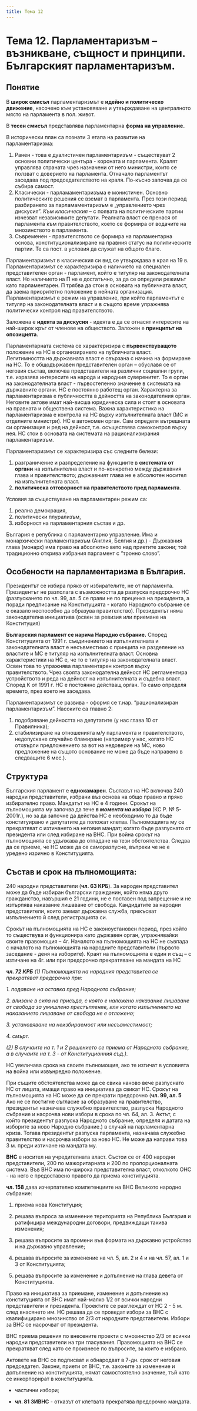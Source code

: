 ```yaml
---
title: Тема 12
---
```


# **Тема 12. Парламентаризъм – възникване, същност и принципи. Българският парламентаризъм.**
## Понятие 
В **широк смисъл** парламентаризмът е **идейно и политическо движение**, насочено към установяване и утвърждаване на централното място на парламента в пол. живот.

В **тесен смисъл** представлява парламентарна **форма на управление.**

В исторически план са познати 3 етапа на развитие на парламентаризма: 

1. Ранен -  това е дуалистичен парламентаризъм - съществуват 2 основни политически центъра - короната и парламента. Кралят управлява страната чрез назначени от него министри, които се ползват с доверието на парламента. Отначало парламентът заседава под председателството на краля. По-късно започва да се събира самост. 
2. Класически - парламаментаризъма е монистичен. Основно  политическите решения се вземат в парламента. През този период разбирането за парламаментаризъм е „управлението чрез дискусия”. *Към класическия* – с появата на политическите партии изчезват независимите депутати. Реалната власт се пренася от парламента към правителството, което се формира от водачите на мнозинството в парламента.
3. Съвременен - правителството се формира на парламентарна основа, конституционализиране на правния статус на политическите партии. Те са пост. в условия да служат на общото благо.

Парламентаризмът в класическия си вид се утвърждава в края на 19 в. Парламентаризмът се характеризира с наличието на специален представителен орган - парламент, който е титуляр на законодателната власт. Но наличието на П не е достатъчно, за да се определи режимът като парламентарен. П трябва да стои в основата на публичната власт, да заема приоритетно положение в нейната организация. Парламентаризмът е режим на управление, при който парламентът е титуляр на законодателната власт и в същото време упражнява политически контрол над правителството. 

Заложена е **идеята за дискусия** - идеята е да се отнасят интересите на най-широк кръг от членове на обществото. Заложен е **принципът на опозицията**.

Парламентарната система се характеризира с **първенствуващото** положение на НС в организирането на публичната власт. Легитимността на държавната власт е свързана с начина на формиране на НС. То е общодържавен представителен орган – обуславя се от неговия състав, включва представители на различни социални групи, т.е. изразява интересите на народа и народния суверенитет. То е орган на законодателната власт - първостепенно значение в системата на държавните органи. НС е постоянно работещ орган. Характерна за парламентаризма е публичността в дейността на законодателния орган. Неговите актове имат най-висша юридическа сила и стоят в основата на правната и обществена система. Важна характеристика на парламентаризма е контрола на НС върху изпълнителната власт (МС и отделните министри). НС е автономен орган. Сам определя вътрешната си организация и ред на дейност, т.е. осъществява самоконтрол върху нея. НС стои в основата на системата на рационализирания парламентаризъм.

Парламентаризмът се характеризира със следните белези:

1. разграничение и разпределение на функциите в **системата от органи** на изпълнителна власт и по-конкретно между държавния глава и правителството; държавният глава не е абсолютен носител на изпълнителната власт.
2. **политическа отговорност на правителството пред парламента**.

Условия за съществуване на парламентарен режим са: 

1. реална демокрация, 
2. политически плурализъм,
3. изборност на парламентарния състав и др.

България е република с парламентарно управление. Има и монархически парламентаризъм (Англия, Белгия и др.) - Държавния глава (монарх) има право на абсолютно вето над приетите закони; той традиционно открива избрания парламент с “тронно слово”.
## Особености на парламентаризма в България.
Президентът се избира пряко от избирателите, не от парламента. Президентът не разполага с възможността да разпуска предсрочно НС (разпускането по чл. 99, ал. 5 се прави не по преценка на президента, а поради предписание на Конституцията - когато Народното събрание се е оказало неспособно да образува правителство). Президентът няма законодателна инициатива (освен за ревизия или приемане на Конституция)

**Българския парламент се нарича Народно събрание.** Според Конституцията от 1991 г. съединението на изпълнителната и законодателната власт е несъвместимо с принципа на разделение на властите и МС е титуляр на изпълнителната власт. Основна характеристики на НС е, че то е титуляр на законодателната власт. Освен това то упражнява парламентарен контрол върху правителството. Чрез своята законодателна дейност НС регламентира устройството и реда на дейност на изпълнителната и съдебна власт. Според К от 1991 г. НС е постоянно действащ орган. То само определя времето, през което не заседава. 

Парламентаризмът се развива - оформя се т.нар. “рационализиран парламентаризъм”. Насоките са главно 2:

1. подобряване дейността на депутатите (у нас глава 10 от Правилника);
2. стабилизиране на отношенията м/у парламента и правителството, недопускане случайно бламиране (например у нас, когато НС отхвърли предложението за вот на недоверие на МС, ново предложение на същото основание не може да бъде направено в следващите 6 мес.).

## Структура 
Българския парламент е **еднокамарен**. Съставът на НС включва 240 народни представители, избрани въз основа на общо правно и пряко избирателно право. Мандатът на НС е 4 години. Срокът на пълномощията му започва да тече ***в момента на избора*** (КС Р. № 5-2001г.), но за да започне да действа НС е необходимо то да бъде конституирано и депутатите да положат клетва. Пълномощията му се прекратяват с изтичането на неговия мандат; когато бъде разпуснато от президента или след избиране на ВНС. При война срокът на пълномощията се удължава до отпадане на тези обстоятелства. Следва да се приеме, че НС може да се саморазпусне, въпреки че не е уредено изрично в Конституцията. 

## Състав и срок на пълномощията: 
240 народни представители (**чл. 63 КРБ**). За народен представител може да бъде избиран български гражданин, който няма друго гражданство, навършил е 21 години, не е поставен под запрещение и не изтърпява наказание лишаване от свобода. Кандидатите за народни представители, които заемат държавна служба, прекъсват изпълнението й след регистрацията си.

Срокът на пълномощията на НС е законоустановен период, през който то съществува и функционира като държавен орган, упражнявайки своите правомощия – 4г. Началото на пълномощията на НС не съвпада с началото на пълномощията на народните представители (първото заседание - деня на изборите). Краят на пълномощията е един и същ – с изтичане на 4г. или при предсрочно прекратяване на мандата на НС 

***чл. 72 КРБ** (1) Пълномощията на народния представител се прекратяват предсрочно при:* 

*1. подаване на оставка пред Народното събрание;*

*2. влизане в сила на присъда, с която е наложено наказание лишаване от свобода за умишлено престъпление, или когато изпълнението на наказанието лишаване от свобода не е отложено;*

*3. установяване на неизбираемост или несъвместимост;*

*4. смърт.*

*(2) В случаите на т. 1 и 2 решението се приема от Народното събрание, а в случаите на т. 3 - от Конституционния съд.).* 

НС увеличава срока на своите пълномощия, ако те изтичат в условията на война или извънредно положение. 

При същите обстоятелства може да се свика наново вече разпуснато НС от лицата, имащи право на инициатива да свикат НС. Срокът на пълномощията на НС може да се прекрати предсрочно (**чл. 99, ал. 5** Ако не се постигне съгласие за образуване на правителство, президентът назначава служебно правителство, разпуска Народното събрание и насрочва нови избори в срока по чл. 64, ал. 3. Актът, с който президентът разпуска Народното събрание, определя и датата на изборите за ново Народно събрание.) в случай на парламентарна криза. Тогава президентът разпуска парламента, назначава служебно правителство и насрочва избори за ново НС. Не може да направи това 3 м. преди изтичане на мандата му.

**ВНС** е носител на учредителната власт. Състои се от 400 народни представители, 200 по мажоритарната и 200 по пропорционалната система. Във ВНС има по-широка представителна власт, отколкото ОНС - на него е предоставено правото да приема конституцията.

**чл. 158** дава изчерпателно компетенциите на ВНС Великото народно събрание:

1. приема нова Конституция;

2. решава въпроса за изменение територията на Република България и ратифицира международни договори, предвиждащи такива изменения;

3. решава въпросите за промени във формата на държавно устройство и на държавно управление;

4. решава въпросите за изменение на чл. 5, ал. 2 и 4 и на чл. 57, ал. 1 и 3 от Конституцията;

5. решава въпросите за изменение и допълнение на глава девета от Конституцията.

Право на инициатива за приемане, изменение и допълнение на конституцията от ВНС имат най-малко 1/2 от всички народни представители и президента. Проектите се разглеждат от НС 2 - 5 м. след внасянето им. НС решава да се проведат избори за ВНС с квалифицирано мнозинство от 2/3 от народните представители. Избори за ВНС се насрочват от президента.

ВНС приема решения по внесените проекти с мнозинство 2/3 от всички народни представители на три гласувания. Правомощията на ВНС се прекратяват след като се произнесе по въпросите, за които е избрано.

Актовете на ВНС се подписват и обнародват в 7-дн. срок от неговия председател. Закони, приети от ВНС, т.е. законите за изменение и допълнение на конституцията, нямат самостоятелно значение, тъй като се инкорпорират в конституцията.

- частични избори;

- **чл. 81 ЗИВНС** - отказът  от клетвата прекратява предсрочно мандата.

